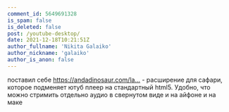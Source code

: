 ```yaml
---
comment_id: 5649691328
is_spam: false
is_deleted: false
post: /youtube-desktop/
date: 2021-12-18T10:21:51Z
author_fullname: 'Nikita Galaiko'
author_nickname: 'galaiko'
author_is_anon: false
---
```


<p>поставил себе <a href="https://andadinosaur.com/launch-vinegar" rel="nofollow noopener" title="https://andadinosaur.com/launch-vinegar">https://andadinosaur.com/la...</a> - расширение для сафари, которое подменяет ютуб плеер на стандартный html5. Удобно, что можно стримить отдельно аудио в свернутом виде и на айфоне и на маке</p>
